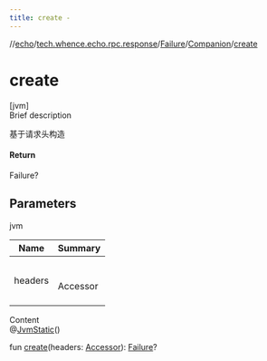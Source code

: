 ```yaml
---
title: create -
---
```

//[echo](../../../index.md)/[tech.whence.echo.rpc.response](../../index.md)/[Failure](../index.md)/[Companion](index.md)/[create](create.md)



# create  
[jvm]  
Brief description  


基于请求头构造



#### Return  


Failure?



## Parameters  
  
jvm  
  
|  Name|  Summary| 
|---|---|
| headers| <br><br>Accessor<br><br>
  
  
Content  
@[JvmStatic](https://kotlinlang.org/api/latest/jvm/stdlib/kotlin.jvm/-jvm-static/index.html)()  
  
fun [create](create.md)(headers: [Accessor](../../../tech.whence.echo.container.accessor/-accessor/index.md)): [Failure](../index.md)?  



